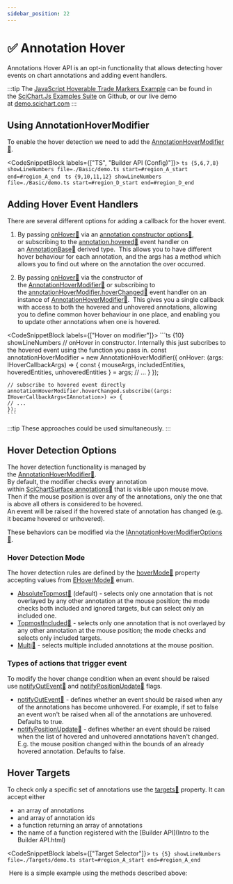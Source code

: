 ```yaml
---
sidebar_position: 22
---
```


# ✅ Annotation Hover

Annotations Hover API is an opt-in functionality that allows detecting hover events on chart annotations and adding event handlers.

:::tip
The [JavaScript Hoverable Trade Markers Example](https://demo.scichart.com/javascript/stock-chart-buy-sell-markers) can be found in the [SciChart.Js Examples Suite](https://github.com/abtsoftware/scichart.js.examples) on Github, or our live demo at [demo.scichart.com](https://demo.scichart.com/javascript-line-chart)
:::

<ChartFromSciChartDemo
    src="https://www.scichart.com/demo/iframe/stock-chart-buy-sell-markers"
    title="Hoverable Trade Markers Example"
/>

Using AnnotationHoverModifier
-----------------------------

To enable the hover detection we need to add the [AnnotationHoverModifier:blue_book:](https://www.scichart.com/documentation/js/current/typedoc/classes/annotationhovermodifier.html).

<CodeSnippetBlock labels={["TS", "Builder API (Config)"]}>
    ```ts {5,6,7,8} showLineNumbers file=./Basic/demo.ts start=#region_A_start end=#region_A_end
    ```
    ```ts {9,10,11,12} showLineNumbers file=./Basic/demo.ts start=#region_D_start end=#region_D_end
    ```
</CodeSnippetBlock>

Adding Hover Event Handlers
---------------------------

There are several different options for adding a callback for the hover event.

1. By passing [onHover:blue_book:](https://www.scichart.com/documentation/js/current/typedoc/interfaces/iannotationbaseoptions.html#onhover) via an [annotation constructor options:blue_book:](https://www.scichart.com/documentation/js/current/typedoc/classes/annotationbase.html#constructor), or subscribing to the [annotation.hovered:blue_book:](https://www.scichart.com/documentation/js/current/typedoc/classes/annotationbase.html#hovered) event handler on an [AnnotationBase:blue_book:](https://www.scichart.com/documentation/js/current/typedoc/classes/annotationbase.html) derived type.  This allows you to have different hover behaviour for each annotation, and the args has a method which allows you to find out where on the annotation the over occurred.

<LiveDocSnippet name="./Basic/demo" />

2. By passing [onHover:blue_book:](https://www.scichart.com/documentation/js/current/typedoc/interfaces/iannotationhovermodifieroptions.html#onhover) via the constructor of the [AnnotationHoverModifier:blue_book:](https://www.scichart.com/documentation/js/current/typedoc/classes/annotationhovermodifier.html) or subscribing to the [annotationHoverModifier.hoverChanged:blue_book:](https://www.scichart.com/documentation/js/current/typedoc/classes/annotationhovermodifier.html#hoverchanged) event handler on an instance of [AnnotationHoverModifier:blue_book:](https://www.scichart.com/documentation/js/current/typedoc/classes/annotationhovermodifier.html).  This gives you a single callback with access to both the hovered and unhovered annotations, allowing you to define common hover behaviour in one place, and enabling you to update other annotations when one is hovered.

<CodeSnippetBlock labels={["Hover on modifier"]}>
    ```ts {10} showLineNumbers 
    // onHover in constructor.  Internally this just subcribes to the hovered event using the function you pass in.
    const annotationHoverModifier = new AnnotationHoverModifier({
        onHover: (args: IHoverCallbackArgs<IAnnotation>) => {
            const { mouseArgs, includedEntities, hoveredEntities, unhoveredEntities } = args;
            // ...
        }
    });

    // subscribe to hovered event directly
    annotationHoverModifier.hoverChanged.subscribe((args: IHoverCallbackArgs<IAnnotation>) => {
    // ...
    });
    ```
</CodeSnippetBlock>

:::tip
These approaches could be used simultaneously.
:::

Hover Detection Options
-----------------------

The hover detection functionality is managed by the [AnnotationHoverModifier:blue_book:](https://www.scichart.com/documentation/js/current/typedoc/classes/annotationhovermodifier.html).   
By default, the modifier checks every annotation within [SciChartSurface.annotations:blue_book:](https://www.scichart.com/documentation/js/current/typedoc/classes/scichartsurface.html#annotations) that is visible upon mouse move.    
Then if the mouse position is over any of the annotations, only the one that is above all others is considered to be hovered.   
An event will be raised if the hovered state of annotation has changed (e.g. it became hovered or unhovered). 

These behaviors can be modified via the [IAnnotationHoverModifierOptions:blue_book:](https://www.scichart.com/documentation/js/current/typedoc/interfaces/iannotationhovermodifieroptions.html).

### Hover Detection Mode

The hover detection rules are defined by the [hoverMode:blue_book:](https://www.scichart.com/documentation/js/current/typedoc/classes/annotationhovermodifier.html#hovermode) property accepting values from [EHoverMode:blue_book:](https://www.scichart.com/documentation/js/current/typedoc/enums/ehovermode.html) enum.

*   [AbsoluteTopmost:blue_book:](https://www.scichart.com/documentation/js/current/typedoc/enums/ehovermode.html#absolutetopmost) (default) - selects only one annotation that is not overlayed by any other annotation at the mouse position; the mode checks both included and ignored targets, but can select only an included one.
*   [TopmostIncluded:blue_book:](https://www.scichart.com/documentation/js/current/typedoc/enums/ehovermode.html#topmostincluded) - selects only one annotation that is not overlayed by any other annotation at the mouse position; the mode checks and selects only included targets.
*   [Multi:blue_book:](https://www.scichart.com/documentation/js/current/typedoc/enums/ehovermode.html#multi) - selects multiple included annotations at the mouse position.

### Types of actions that trigger event

To modify the hover change condition when an event should be raised use [notifyOutEvent:blue_book:](https://www.scichart.com/documentation/js/current/typedoc/interfaces/iannotationhovermodifieroptions.html#notifyoutevent) and [notifyPositionUpdate:blue_book:](https://www.scichart.com/documentation/js/current/typedoc/interfaces/iannotationhovermodifieroptions.html#notifypositionupdate) flags.

*   [notifyOutEvent:blue_book:](https://www.scichart.com/documentation/js/current/typedoc/interfaces/iannotationhovermodifieroptions.html#notifyoutevent) - defines whether an event should be raised when any of the annotations has become unhovered. For example, if set to false an event won't be raised when all of the annotations are unhovered. Defaults to true.
*   [notifyPositionUpdate:blue_book:](https://www.scichart.com/documentation/js/current/typedoc/interfaces/iannotationhovermodifieroptions.html#notifypositionupdate) - defines whether an event should be raised when the list of hovered and unhovered annotations haven't changed. E.g. the mouse position changed within the bounds of an already hovered annotation. Defaults to false.

Hover Targets
-------------

To check only a specific set of annotations use the [targets:blue_book:](https://www.scichart.com/documentation/js/current/typedoc/interfaces/iannotationhovermodifieroptions.html#targets) property. It can accept either

*   an array of annotations
*   and array of annotation ids
*   a function returning an array of annotations
*   the name of a function registered with the [Builder API](Intro to the Builder API.html)

<CodeSnippetBlock labels={["Target Selector"]}>
    ```ts {5} showLineNumbers file=./Targets/demo.ts start=#region_A_start end=#region_A_end
    ```
</CodeSnippetBlock>

 Here is a simple example using the methods described above:

<LiveDocSnippet name="./Targets/demo" />